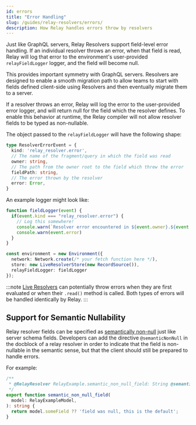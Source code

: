 ```yaml
---
id: errors
title: "Error Handling"
slug: /guides/relay-resolvers/errors/
description: How Relay handles errors throw by resolvers
---
```


Just like GraphQL servers, Relay Resolvers support field-level error handling. If an individual resolver throws an error, when that field is read, Relay will log that error to the environment's user-provided `relayFieldLogger` logger, and the field will become null.

This provides important symmetry with GraphQL servers. Resolvers are designed to enable a smooth migration path to allow teams to start with fields defined client-side using Resolvers and then eventually migrate them to a server.

If a resolver throws an error, Relay will log the error to the user-provided error logger, and will return null for the field which the resolver defines. To enable this behavior at runtime, the Relay compiler will not allow resolver fields to be typed as non-nullable.

The object passed to the `relayFieldLogger` will have the following shape:

```ts
type ResolverErrorEvent = {
  kind: 'relay_resolver.error',
  // The name of the fragment/query in which the field was read
  owner: string,
  // The path from the owner root to the field which threw the error
  fieldPath: string,
  // The error thrown by the resolver
  error: Error,
}
```

An example logger might look like:

```ts
function fieldLogger(event) {
  if(event.kind === "relay_resolver.error") {
    // Log this somewhere!
    console.warn(`Resolver error encountered in ${event.owner}.${event.fieldPath}`)
    console.warn(event.error)
  }
}

const environment = new Environment({
  network: Network.create(/* your fetch function here */),
  store: new LiveResolverStore(new RecordSource()),
  relayFieldLogger: fieldLogger
});
```

:::note
[Live Resolvers](./live-fields.md) can potentially throw errors when they are first evaluated or when their `.read()` method is called. Both types of errors will be handled identically by Relay.
:::

## Support for Semantic Nullability

Relay resolver fields can be specified as [semantically non-null](../../semantic-nullability/) just like server schema fields. Developers can add the directive `@semanticNonNull` in the docblock of a relay resolver in order to indicate that the field is non-nullable in the semantic sense, but that the client should still be prepared to handle errors.

For example:
```ts
/**
 * @RelayResolver RelayExample.semantic_non_null_field: String @semanticNonNull
 */
export function semantic_non_null_field(
  model: RelayExampleModel,
): string {
  return model.someField ?? 'field was null, this is the default';
}
```
